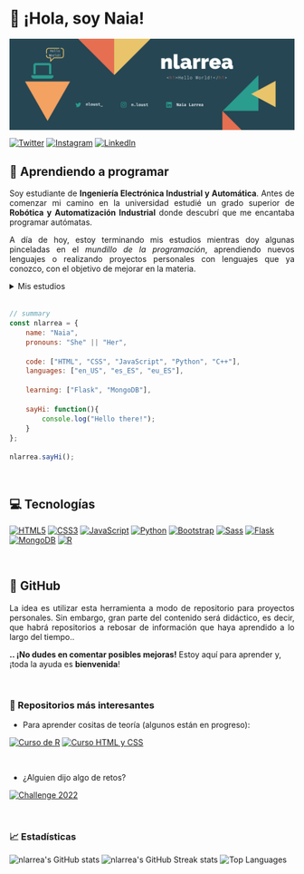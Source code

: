 # 👋 ¡Hola, soy Naia!

<img align="center" src="https://github.com/nlarrea/nlarrea/blob/main/nlarrea-github-banner.png"/>


[![Twitter](https://img.shields.io/badge/@nlarrea__-%231DA1F2.svg?logo=Twitter&logoColor=white)](https://twitter.com/nlarrea_)
[![Instagram](https://img.shields.io/badge/@n.loust-%23E4405F.svg?logo=Instagram&logoColor=white)](https://www.instagram.com/n.loust)
[![LinkedIn](https://img.shields.io/badge/Naia_Larrea-%230077B5.svg?logo=linkedin&logoColor=white)](https://www.linkedin.com/in/naia-larrea/)


<!-- <div align="center">
  <picture>
    <source media="(prefers-color-scheme: dark)" srcset="https://user-images.githubusercontent.com/110897750/189206123-8d8b0980-63a4-41cc-850c-3d603e24b9d4.png">
    <source media="(prefers-color-scheme: light)" srcset="https://user-images.githubusercontent.com/110897750/189229193-4512c056-e934-4338-b5f2-a5131841e22a.png">
    <img width="811" alt="Shows a light header in light color mode and a dark header in dark color mode" src="https://user-images.githubusercontent.com/110897750/189229193-4512c056-e934-4338-b5f2-a5131841e22a.png">
  </picture>
</div> -->


## 🌱 Aprendiendo a programar

<p align="justify">Soy estudiante de <strong>Ingeniería Electrónica Industrial y Automática</strong>.
Antes de comenzar mi camino en la universidad estudié un grado superior de <strong>Robótica y Automatización Industrial</strong> donde descubrí que me encantaba programar autómatas.</p>

<p align="justify">A día de hoy, estoy terminando mis estudios mientras doy algunas pinceladas en el <i>mundillo de la programación</i>, aprendiendo nuevos lenguajes o realizando proyectos personales con lenguajes que ya conozco, con el objetivo de mejorar en la materia.</p>

<!-- desplegable sobre mis estudios: -->
<details><summary>Mis estudios</summary>
  <ul> <!-- lista con mis estudios realizados -->
    <li type="disc">Coding Foundations, impartido por Bottega University</li>
    <li type="disc">Ingeniería Electrónica Industrial y Automática, en la Escuela de Ingenieros de Bilbao</li>
    <li type="disc">Certificados de HTML, CSS y JavaScript</li>
    <li type="disc">Especialización en Gestión de medios de producción en la industria altamente automatizada</li>
    <li type="disc">Grado superior de Robótica y Automatización Industrial</li>
    <li type="disc">Aprendiendo: React, Python para Backend, ...</li>
  </ul>
</details>

<br>

```javascript
// summary
const nlarrea = {
    name: "Naia",
    pronouns: "She" || "Her",
    
    code: ["HTML", "CSS", "JavaScript", "Python", "C++"],
    languages: ["en_US", "es_ES", "eu_ES"],
    
    learning: ["Flask", "MongoDB"],
    
    sayHi: function(){
        console.log("Hello there!");
    }
};

nlarrea.sayHi();
```

<br>


## 💻 Tecnologías

[![HTML5](https://img.shields.io/badge/html5-E34F26?style=for-the-badge&logo=html5&logoColor=white)](https://htmlreference.io/)
[![CSS3](https://img.shields.io/badge/css3-1572B6?style=for-the-badge&logo=css3&logoColor=white)](https://cssreference.io/)
[![JavaScript](https://img.shields.io/badge/javascript-323330?style=for-the-badge&logo=javascript&logoColor=F7DF1E)](https://www.javascript.com/)
[![Python](https://img.shields.io/badge/python-3776AB?style=for-the-badge&logo=python&logoColor=F2BD25)](https://www.python.org/)
[![Bootstrap](https://img.shields.io/badge/bootstrap-7952B3?style=for-the-badge&logo=bootstrap&logoColor=white)](https://getbootstrap.com/)
[![Sass](https://img.shields.io/badge/Sass-CC6699?style=for-the-badge&logo=Sass&logoColor=white)](https://sass-lang.com/)
[![Flask](https://img.shields.io/badge/Flask-181717?style=for-the-badge&logo=Flask&logoColor=white)](https://flask.palletsprojects.com/en/2.2.x/)
[![MongoDB](https://img.shields.io/badge/MongoDB-47A248?style=for-the-badge&logo=MongoDB&logoColor=white)](https://www.mongodb.com/)
[![R](https://img.shields.io/badge/r-276DC3?style=for-the-badge&logo=R&logoColor=white)](https://posit.co/)


<br>


## 📌 GitHub
<p align="justify">La idea es utilizar esta herramienta a modo de repositorio para proyectos personales. Sin embargo, gran parte del contenido será didáctico, es decir, que habrá repositorios a rebosar de información que haya aprendido a lo largo del tiempo..</p>

<strong>.. ¡No dudes en comentar posibles mejoras!</strong> Estoy aquí para aprender y, ¡toda la ayuda es <strong>bienvenida</strong>!


<br>


### 📒 Repositorios más interesantes

* Para aprender cositas de teoría (algunos están en progreso):

[![Curso de R](https://github-readme-stats.vercel.app/api/pin/?username=nlarrea&repo=R-desde-cero&show_owner=true&title_color=E95678E6&text_color=2E303E&icon_color=B877DBE6)](https://github.com/nlarrea/R-desde-cero)
[![Curso HTML y CSS](https://github-readme-stats.vercel.app/api/pin/?username=nlarrea&repo=Curso-HTML-CSS&show_owner=true&title_color=E95678E6&text_color=2E303E&icon_color=B877DBE6)](https://github.com/nlarrea/Curso-HTML-CSS)

<br>

* ¿Alguien dijo algo de retos?

[![Challenge 2022](https://github-readme-stats.vercel.app/api/pin/?username=nlarrea&repo=coding-challenge-2022&show_owner=true&title_color=E95678E6&text_color=2E303E&icon_color=B877DBE6)](https://github.com/nlarrea/coding-challenge-2022)


<br>


### 📈 Estadísticas

![nlarrea's GitHub stats](https://github-readme-stats.vercel.app/api?username=nlarrea&show_icons=true&include_all_commits=true&count_private=true&bg_color=2E303E&text_color=FAB795B3&icon_color=B877DBE6&title_color=E95678E6)
![nlarrea's GitHub Streak stats](https://github-readme-streak-stats.herokuapp.com?user=nlarrea&date_format=M%20j%5B%2C%20Y%5D&mode=weekly&background=2E303E&fire=E95678E6&ring=E95678E6&dates=FAB795B3&currStreakNum=B877DBE6&sideNums=E95678E6&currStreakLabel=B877DBE6&sideLabels=E95678E6)
![Top Languages](https://github-readme-stats.vercel.app/api/top-langs/?username=nlarrea&hide_border=false&include_all_commits=true&count_private=true&layout=compact&langs_count=6&card_width=415&bg_color=2E303E&text_color=FAB795B3&title_color=E95678E6)

<!-- INFO
GitHub Stats:
  - Theme customization: https://github.com/anuraghazra/github-readme-stats/blob/master/themes/index.js
  - Customization: https://github.com/anuraghazra/github-readme-stats#themes
Streak Stats:
  - Customization: https://github.com/DenverCoder1/github-readme-streak-stats
-->
